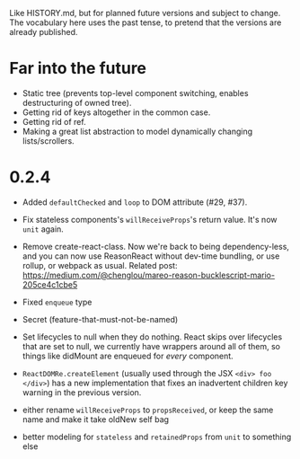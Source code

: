 Like HISTORY.md, but for planned future versions and subject to change. The vocabulary here uses the past tense, to pretend that the versions are already published.

# Far into the future

- Static tree (prevents top-level component switching, enables destructuring of owned tree).
- Getting rid of keys altogether in the common case.
- Getting rid of ref.
- Making a great list abstraction to model dynamically changing lists/scrollers.

# 0.2.4

- Added `defaultChecked` and `loop` to DOM attribute (#29, #37).
- Fix stateless components's `willReceiveProps`'s return value. It's now `unit` again.
- Remove create-react-class. Now we're back to being dependency-less, and you can now use ReasonReact without dev-time bundling, or use rollup, or webpack as usual. Related post: https://medium.com/@chenglou/mareo-reason-bucklescript-mario-205ce4c1cbe5

- Fixed `enqueue` type
- Secret (feature-that-must-not-be-named)
- Set lifecycles to null when they do nothing. React skips over lifecycles that are set to null, we currently have wrappers around all of them, so things like didMount are enqueued for *every* component.
- `ReactDOMRe.createElement` (usually used through the JSX `<div> foo </div>`) has a new implementation that fixes an inadvertent children key warning in the previous version.
- either rename `willReceiveProps` to `propsReceived`, or keep the same name and make it take oldNew self bag
- better modeling for `stateless` and `retainedProps` from `unit` to something else
